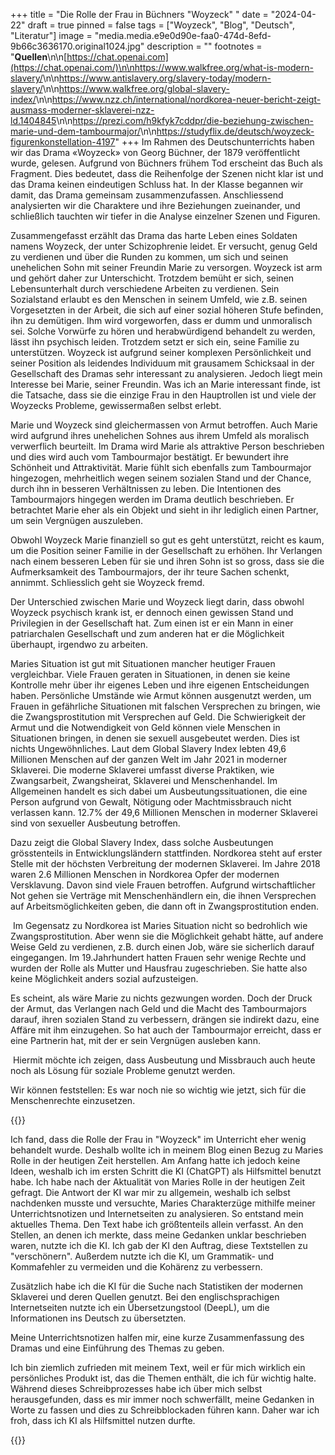 +++
title = "Die Rolle der Frau in Büchners \"Woyzeck\" "
date = "2024-04-22"
draft = true
pinned = false
tags = ["Woyzeck", "Blog", "Deutsch", "Literatur"]
image = "media.media.e9e0d90e-faa0-474d-8efd-9b66c3636170.original1024.jpg"
description = ""
footnotes = "**Quellen**\n\n[https://chat.openai.com](https://chat.openai.com/)\n\n<https://www.walkfree.org/what-is-modern-slavery/>\n\n<https://www.antislavery.org/slavery-today/modern-slavery/>\n\n<https://www.walkfree.org/global-slavery-index/>\n\n<https://www.nzz.ch/international/nordkorea-neuer-bericht-zeigt-ausmass-moderner-sklaverei-nzz-ld.1404845>\n\n<https://prezi.com/h9kfyk7cddpr/die-beziehung-zwischen-marie-und-dem-tambourmajor/>\n\n<https://studyflix.de/deutsch/woyzeck-figurenkonstellation-4197>"
+++
Im Rahmen des Deutschunterrichts haben wir das Drama «Woyzeck» von Georg Büchner, der 1879 veröffentlicht wurde, gelesen. Aufgrund von Büchners frühem Tod erscheint das Buch als Fragment. Dies bedeutet, dass die Reihenfolge der Szenen nicht klar ist und das Drama keinen eindeutigen Schluss hat. In der Klasse begannen wir damit, das Drama gemeinsam zusammenzufassen. Anschliessend analysierten wir die Charaktere und ihre Beziehungen zueinander, und schließlich tauchten wir tiefer in die Analyse einzelner Szenen und Figuren. 

Zusammengefasst erzählt das Drama das harte Leben eines Soldaten namens Woyzeck, der unter Schizophrenie leidet. Er versucht, genug Geld zu verdienen und über die Runden zu kommen, um sich und seinen unehelichen Sohn mit seiner Freundin Marie zu versorgen. Woyzeck ist arm und gehört daher zur Unterschicht. Trotzdem bemüht er sich, seinen Lebensunterhalt durch verschiedene Arbeiten zu verdienen. Sein Sozialstand erlaubt es den Menschen in seinem Umfeld, wie z.B. seinen Vorgesetzten in der Arbeit, die sich auf einer sozial höheren Stufe befinden, ihn zu demütigen. Ihm wird vorgeworfen, dass er dumm und unmoralisch sei. Solche Vorwürfe zu hören und herabwürdigend behandelt zu werden, lässt ihn psychisch leiden. Trotzdem setzt er sich ein, seine Familie zu unterstützen. Woyzeck ist aufgrund seiner komplexen Persönlichkeit und seiner Position als leidendes Individuum mit grausamem Schicksaal in der Gesellschaft des Dramas sehr interessant zu analysieren. Jedoch liegt mein Interesse bei Marie, seiner Freundin. Was ich an Marie interessant finde, ist die Tatsache, dass sie die einzige Frau in den Hauptrollen ist und viele der Woyzecks Probleme, gewissermaßen selbst erlebt. 

Marie und Woyzeck sind gleichermassen von Armut betroffen. Auch Marie wird aufgrund ihres unehelichen Sohnes aus ihrem Umfeld als moralisch verwerflich beurteilt. Im Drama wird Marie als attraktive Person beschrieben und dies wird auch vom Tambourmajor bestätigt. Er bewundert ihre Schönheit und Attraktivität. Marie fühlt sich ebenfalls zum Tambourmajor hingezogen, mehrheitlich wegen seinem sozialen Stand und der Chance, durch ihn in besseren Verhältnissen zu leben. Die Intentionen des Tambourmajors hingegen werden im Drama deutlich beschrieben. Er betrachtet Marie eher als ein Objekt und sieht in ihr lediglich einen Partner, um sein Vergnügen auszuleben.

Obwohl Woyzeck Marie finanziell so gut es geht unterstützt, reicht es kaum, um die Position seiner Familie in der Gesellschaft zu erhöhen. Ihr Verlangen nach einem besseren Leben für sie und ihren Sohn ist so gross, dass sie die Aufmerksamkeit des Tambourmajors, der ihr teure Sachen schenkt, annimmt. Schliesslich geht sie Woyzeck fremd. 

Der Unterschied zwischen Marie und Woyzeck liegt darin, dass obwohl Woyzeck psychisch krank ist, er dennoch einen gewissen Stand und Privilegien in der Gesellschaft hat. Zum einen ist er ein Mann in einer patriarchalen Gesellschaft und zum anderen hat er die Möglichkeit überhaupt, irgendwo zu arbeiten. 

Maries Situation ist gut mit Situationen mancher heutiger Frauen vergleichbar. Viele Frauen geraten in Situationen, in denen sie keine Kontrolle mehr über ihr eigenes Leben und ihre eigenen Entscheidungen haben. Persönliche Umstände wie Armut können ausgenutzt werden, um Frauen in gefährliche Situationen mit falschen Versprechen zu bringen, wie die Zwangsprostitution mit Versprechen auf Geld. Die Schwierigkeit der Armut und die Notwendigkeit von Geld können viele Menschen in Situationen bringen, in denen sie sexuell ausgebeutet werden. Dies ist nichts Ungewöhnliches. Laut dem Global Slavery Index lebten 49,6 Millionen Menschen auf der ganzen Welt im Jahr 2021 in moderner Sklaverei. Die moderne Sklaverei umfasst diverse Praktiken, wie Zwangsarbeit, Zwangsheirat, Sklaverei und Menschenhandel. Im Allgemeinen handelt es sich dabei um Ausbeutungssituationen, die eine Person aufgrund von Gewalt, Nötigung oder Machtmissbrauch nicht verlassen kann. 12.7% der 49,6 Millionen Menschen in moderner Sklaverei sind von sexueller Ausbeutung betroffen.

Dazu zeigt die Global Slavery Index, dass solche Ausbeutungen grösstenteils in Entwicklungsländern stattfinden. Nordkorea steht auf erster Stelle mit der höchsten Verbreitung der modernen Sklaverei. Im Jahre 2018 waren 2.6 Millionen Menschen in Nordkorea Opfer der modernen Versklavung. Davon sind viele Frauen betroffen. Aufgrund wirtschaftlicher Not gehen sie Verträge mit Menschenhändlern ein, die ihnen Versprechen auf Arbeitsmöglichkeiten geben, die dann oft in Zwangsprostitution enden. 

 Im Gegensatz zu Nordkorea ist Maries Situation nicht so bedrohlich wie Zwangsprostitution. Aber wenn sie die Möglichkeit gehabt hätte, auf andere Weise Geld zu verdienen, z.B. durch einen Job, wäre sie sicherlich darauf eingegangen. Im 19.Jahrhundert hatten Frauen sehr wenige Rechte und wurden der Rolle als Mutter und Hausfrau zugeschrieben. Sie hatte also keine Möglichkeit anders sozial aufzusteigen. 

Es scheint, als wäre Marie zu nichts gezwungen worden. Doch der Druck der Armut, das Verlangen nach Geld und die Macht des Tambourmajors darauf, ihren sozialen Stand zu verbessern, drängen sie indirekt dazu, eine Affäre mit ihm einzugehen. So hat auch der Tambourmajor erreicht, dass er eine Partnerin hat, mit der er sein Vergnügen ausleben kann.

 Hiermit möchte ich zeigen, dass Ausbeutung und Missbrauch auch heute noch als Lösung für soziale Probleme genutzt werden.

Wir können feststellen: Es war noch nie so wichtig wie jetzt, sich für die Menschenrechte einzusetzen. 

{{<box>}}

Ich fand, dass die Rolle der Frau in "Woyzeck" im Unterricht eher wenig behandelt wurde. Deshalb wollte ich in meinem Blog einen Bezug zu Maries Rolle in der heutigen Zeit herstellen. Am Anfang hatte ich jedoch keine Ideen, weshalb ich im ersten Schritt die KI (ChatGPT) als Hilfsmittel benutzt habe. Ich habe nach der Aktualität von Maries Rolle in der heutigen Zeit gefragt. Die Antwort der KI war mir zu allgemein, weshalb ich selbst nachdenken musste und versuchte, Maries Charakterzüge mithilfe meiner Unterrichtsnotizen und Internetseiten zu analysieren. So entstand mein aktuelles Thema. Den Text habe ich größtenteils allein verfasst. An den Stellen, an denen ich merkte, dass meine Gedanken unklar beschrieben waren, nutzte ich die KI. Ich gab der KI den Auftrag, diese Textstellen zu "verschönern". Außerdem nutzte ich die KI, um Grammatik- und Kommafehler zu vermeiden und die Kohärenz zu verbessern.

Zusätzlich habe ich die KI für die Suche nach Statistiken der modernen Sklaverei und deren Quellen genutzt. Bei den englischsprachigen Internetseiten nutzte ich ein Übersetzungstool (DeepL), um die Informationen ins Deutsch zu übersetzten. 

Meine Unterrichtsnotizen halfen mir, eine kurze Zusammenfassung des Dramas und eine Einführung des Themas zu geben.  

Ich bin ziemlich zufrieden mit meinem Text, weil er für mich wirklich ein persönliches Produkt ist, das die Themen enthält, die ich für wichtig halte. Während dieses Schreibprozesses habe ich über mich selbst herausgefunden, dass es mir immer noch schwerfällt, meine Gedanken in Worte zu fassen und dies zu Schreibblockaden führen kann. Daher war ich froh, dass ich KI als Hilfsmittel nutzen durfte. 

{{</box>}}